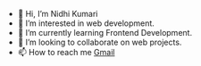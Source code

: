 - 👋 Hi, I’m Nidhi Kumari
- 👀 I’m interested in web development.
- 🌱 I’m currently learning Frontend Development.
- 💞️ I’m looking to collaborate on web projects.
- 📫 How to reach me [Gmail](nidhisuri821@gmail.com)

<!---
nidhi-suri/nidhi-suri is a ✨ special ✨ repository because its `README.md` (this file) appears on your GitHub profile.
You can click the Preview link to take a look at your changes.
--->
